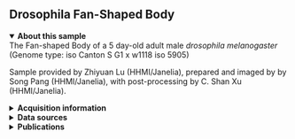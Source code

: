 ## Drosophila Fan-Shaped Body

<details open>
<summary><b>About this sample</b></summary>
The Fan-shaped Body of a 5 day-old adult male <i>drosophila melanogaster</i> (Genome type: iso Canton S G1 x w1118 iso 5905)

Sample provided by Zhiyuan Lu (HHMI/Janelia), prepared and imaged by by Song Pang (HHMI/Janelia), with post-processing by C. Shan Xu (HHMI/Janelia).
</details>


<details>
<summary><b>Acquisition information</b></summary>
<ul>
<li>Sample: Fanshaped Body of a 5 day-old adult male drosophila (Genome type: iso Canton S G1 x w1118 iso 5905)</li>
<li>Protocol: Chemical Fixation, ORTO-Lead-EPTA staining with Progressive Lowering of Temperature and Low Temperature Staining (PLT-LTS)</li>
<li>EHT (kV): 0.7</li>
<li>Bias (V): 0</li>
<li>Imaging current (nA): 0.24</li>
<li>Scanning speed (MHz): 1.5</li>
<li>Imaging duration (days): 15</li> 
<li>Data size (GB): 1770</li>
<li>Final voxel size (nm): 4 x 4 x 4 (X,Y,Z)</li>
<li>Data dimensions (µm): 45 x 56 x 45 (X,Y,Z)</li>
<li>Hess lab internal ID: <code>Super Fly_Z0519-11</code></li>
</ul>
</details>
<details>
<summary><b>Data sources</b></summary>
<ul>
<li><code>fibsem</code>: SIFT-aligned FIB-SEM data </li>  
</ul>
</details>
<details>
<summary><b>Publications</b></summary>

<ul>
<li> n/a </li>
</ul>
</details>
